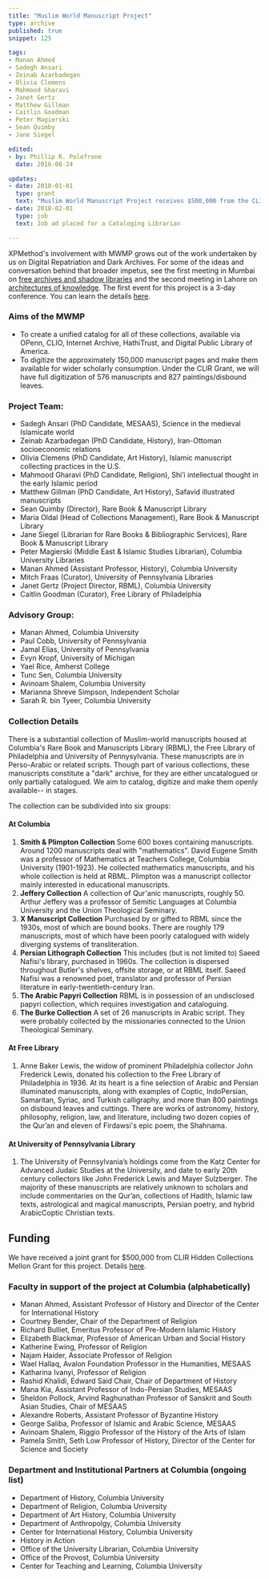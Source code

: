 ```yaml
---
title: "Muslim World Manuscript Project"
type: archive
published: true
snippet: 125

tags:
- Manan Ahmed
- Sadegh Ansari
- Zeinab Azarbadegan
- Olivia Clemens
- Mahmood Gharavi
- Janet Gertz
- Matthew Gillman
- Caitlin Goodman
- Peter Magierski
- Sean Quimby
- Jane Siegel

edited:
- by: Phillip R. Polefrone
  date: 2016-08-24

updates:
- date: 2018-01-01
  type: grant
  text: "Muslim World Manuscript Project receives $500,000 from the CLIR Hidden Collections Mellon Grant"
- date: 2018-02-01
  type: job
  text: Job ad placed for a Cataloging Librarian

---
```


XPMethod's involvement with MWMP grows out of the work undertaken by us on
Digital Repatriation and Dark Archives. For some of the ideas and conversation
behind that broader impetus, see the first meeting in Mumbai on [free archives
and shadow
libraries](http://xpmethod.plaintext.in/knowledge-design-studio/digital-justice.html)
and the second meeting in Lahore on [architectures of
knowledge](http://xpmethod.plaintext.in/events/lahore.html). The first event
for this project is a 3-day conference. You can learn the details
[here](http://xpmethod.plaintext.in/events/mwmpconf.html).  

### Aims of the MWMP

* To create a unified catalog for all of these collections, available via OPenn, CLIO, Internet Archive, HathiTrust, and Digital Public Library of America.
* To digitize the approximately 150,000 manuscript pages and make them available for wider scholarly consumption. Under the CLIR Grant, we will have full digitization of 576 manuscripts and 827 paintings/disbound leaves.


### Project Team: 

* Sadegh Ansari (PhD Candidate, MESAAS), Science in the medieval Islamicate world
* Zeinab Azarbadegan (PhD Candidate, History), Iran-Ottoman socioeconomic relations
* Olivia Clemens (PhD Candidate, Art History), Islamic manuscript collecting practices in the U.S.
* Mahmood Gharavi (PhD Candidate, Religion), Shi’i intellectual thought in the early Islamic period
* Matthew Gillman (PhD Candidate, Art History), Safavid illustrated manuscripts
* Sean Quimby (Director), Rare Book & Manuscript Library
* Maria Oldal (Head of Collections Management), Rare Book & Manuscript Library
* Jane Siegel (Librarian for Rare Books & Bibliographic Services), Rare Book & Manuscript Library
* Peter Magierski (Middle East & Islamic Studies Librarian), Columbia University Libraries
* Manan Ahmed (Assistant Professor, History), Columbia University 
* Mitch Fraas (Curator), University of Pennsylvania Libraries
* Janet Gertz (Project Director, RBML), Columbia University
* Caitlin Goodman (Curator), Free Library of Philadelphia

### Advisory Group:

* Manan Ahmed, Columbia University
* Paul Cobb, University of Pennsylvania
* Jamal Elias, University of Pennsylvania
* Evyn Kropf, University of Michigan
* Yael Rice, Amherst College
* Tunc Sen, Columbia University
* Avinoam Shalem, Columbia University
* Marianna Shreve Simpson, Independent Scholar
* Sarah R. bin Tyeer, Columbia University

### Collection Details

There is a substantial collection of Muslim-world manuscripts housed at Columbia's Rare Book and Manuscripts Library (RBML), the Free Library of Philadelphia and University of Pennysylvania. These manuscripts are in Perso-Arabic or related scripts. Though part of various collections, these manuscripts constitute a "dark" archive, for they are either uncatalogued or only partially catalogued. We aim to catalog, digitize and make them openly available-- in stages.

The collection can be subdivided into six groups: 

#### At Columbia
1. **Smith & Plimpton Collection** Some 600 boxes containing manuscripts. Around 1200 manuscripts deal with "mathematics". David Eugene Smith was a professor of Mathematics at Teachers College, Columbia University (1901-1923). He collected mathematics manuscripts, and his whole collection is held at RBML. Plimpton was a manuscript collector mainly interested in educational manuscripts.
2. **Jeffery Collection** A collection of Qur'anic manuscripts, roughly 50. Arthur Jeffery was a professor of Semitic Languages at Columbia University and the Union Theological Seminary. 
3. **X Manuscript Collection** Purchased by or gifted to RBML since the 1930s, most of which are bound books. There are roughly 179 manuscripts, most of which have been poorly catalogued with widely diverging systems of transliteration.
4. **Persian Lithograph Collection** This includes (but is not limited to) Saeed Nafisi's library, purchased in 1960s. The collection is dispersed throughout Butler's shelves, offsite storage, or at RBML itself. Saeed Nafisi was a renowned poet, translator and professor of Persian literature in early-twentieth-century Iran.
5. **The Arabic Papyri Collection** RBML is in possession of an undisclosed papyri collection, which requires investigation and cataloguing.
6. **The Burke Collection** A set of 26 manuscripts in Arabic script. They were probably collected by the missionaries connected to the Union Theological Seminary.

#### At Free Library

1. Anne Baker Lewis, the widow of prominent Philadelphia collector John Frederick Lewis, donated his collection to the Free Library of Philadelphia in 1936. At its heart is a fine selection of Arabic and Persian illuminated manuscripts, along with examples of Coptic, Indo­Persian, Samaritan, Syriac, and Turkish calligraphy, and more than 800 paintings on disbound leaves and cuttings. There are works of astronomy, history, philosophy, religion, law, and literature, including two dozen copies of the Qur’an and eleven of Firdawsi's epic poem, the Shahnama.

#### At University of Pennsylvania Library

1. The University of Pennsylvania’s holdings come from the Katz Center for Advanced Judaic Studies at the University, and date to early 20th century collectors like John Frederick Lewis and Mayer Sulzberger. The majority of these manuscripts are relatively unknown to scholars and include commentaries on the Qur’an, collections of Hadith, Islamic law texts, astrological and magical manuscripts, Persian poetry, and hybrid Arabic­Coptic Christian texts.


## Funding

We have received a joint grant for $500,000 from CLIR Hidden Collections
Mellon Grant for this project. Details
[here](http://library.columbia.edu/news/libraries/2017/2018-01-04_Muslim_Manuscripts_Grant.html).

### Faculty in support of the project at Columbia (alphabetically)

* Manan Ahmed, Assistant Professor of History and Director of the Center for International History
* Courtney Bender, Chair of the Department of Religion
* Richard Bulliet, Emeritus Professor of Pre-Modern Islamic History
* Elizabeth Blackmar, Professor of American Urban and Social History
* Katherine Ewing, Professor of Religion
* Najam Haider, Associate Professor of Religion
* Wael Hallaq, Avalon Foundation Professor in the Humanities, MESAAS
* Katharina Ivanyi, Professor of Religion
* Rashid Khalidi, Edward Said Chair, Chair of Department of History
* Mana Kia, Assistant Professor of Indo-Persian Studies, MESAAS
* Sheldon Pollock, Arvind Raghunathan Professor of Sanskrit and South Asian Studies, Chair of MESAAS
* Alexandre Roberts, Assistant Professor of Byzantine History
* George Saliba, Professor of Islamic and Arabic Science, MESAAS
* Avinoam Shalem, Riggio Professor of the History of the Arts of Islam
* Pamela Smith, Seth Low Professor of History, Director of the Center for Science and Society

### Department and Institutional Partners at Columbia (ongoing list)

* Department of History, Columbia University
* Department of Religion, Columbia University
* Department of Art History, Columbia University
* Department of Anthropolgy, Columbia University
* Center for International History, Columbia University
* History in Action
* Office of the University Librarian, Columbia University
* Office of the Provost, Columbia University
* Center for Teaching and Learning, Columbia University

